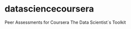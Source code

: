 datasciencecoursera
===================

Peer  Assessments for Coursera The Data Scientist´s Toolkit
